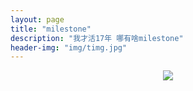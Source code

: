 ```yaml
---
layout: page
title: "milestone"
description: "我才活17年 哪有啥milestone"
header-img: "img/timg.jpg"
---
```



<center>
    <p><img src="http://7xlfkx.com1.z0.glb.clouddn.com/white2.jpg" align="center"></p>
</center>





